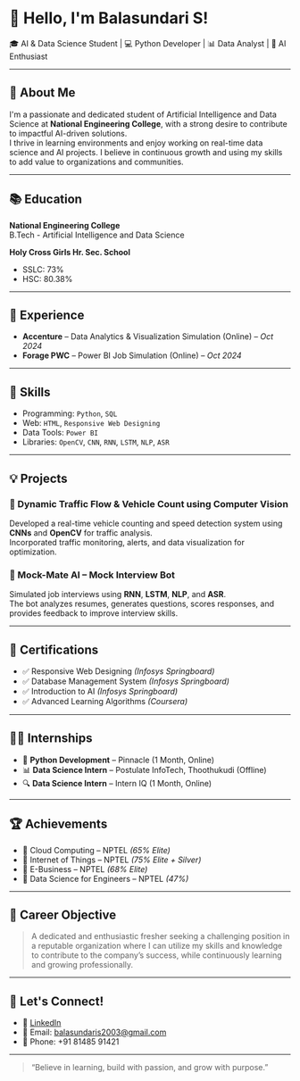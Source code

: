 # 👋 Hello, I'm Balasundari S!

🎓 AI & Data Science Student | 💻 Python Developer | 📊 Data Analyst | 🧠 AI Enthusiast  

---

## 💫 About Me

I'm a passionate and dedicated student of Artificial Intelligence and Data Science at **National Engineering College**, with a strong desire to contribute to impactful AI-driven solutions.  
I thrive in learning environments and enjoy working on real-time data science and AI projects. I believe in continuous growth and using my skills to add value to organizations and communities.

---

## 📚 Education

**National Engineering College**  
B.Tech - Artificial Intelligence and Data Science  

**Holy Cross Girls Hr. Sec. School**  
- SSLC: 73%  
- HSC: 80.38%

---

## 💼 Experience

- **Accenture** – Data Analytics & Visualization Simulation (Online) – *Oct 2024*  
- **Forage PWC** – Power BI Job Simulation (Online) – *Oct 2024*

---

## 🔧 Skills

- Programming: `Python`, `SQL`
- Web: `HTML`, `Responsive Web Designing`
- Data Tools: `Power BI`
- Libraries: `OpenCV`, `CNN`, `RNN`, `LSTM`, `NLP`, `ASR`

---

## 💡 Projects

### 🔸 Dynamic Traffic Flow & Vehicle Count using Computer Vision
Developed a real-time vehicle counting and speed detection system using **CNNs** and **OpenCV** for traffic analysis.  
Incorporated traffic monitoring, alerts, and data visualization for optimization.

### 🔸 Mock-Mate AI – Mock Interview Bot
Simulated job interviews using **RNN**, **LSTM**, **NLP**, and **ASR**.  
The bot analyzes resumes, generates questions, scores responses, and provides feedback to improve interview skills.

---

## 🏅 Certifications

- ✅ Responsive Web Designing *(Infosys Springboard)*
- ✅ Database Management System *(Infosys Springboard)*
- ✅ Introduction to AI *(Infosys Springboard)*
- ✅ Advanced Learning Algorithms *(Coursera)*

---

## 🧑‍💼 Internships

- 🧠 **Python Development** – Pinnacle (1 Month, Online)  
- 📊 **Data Science Intern** – Postulate InfoTech, Thoothukudi (Offline)  
- 🔍 **Data Science Intern** – Intern IQ (1 Month, Online)

---

## 🏆 Achievements

- 🥈 Cloud Computing – NPTEL *(65% Elite)*  
- 🥈 Internet of Things – NPTEL *(75% Elite + Silver)*  
- 🥈 E-Business – NPTEL *(68% Elite)*  
- 📘 Data Science for Engineers – NPTEL *(47%)*

---

## 🎯 Career Objective

> A dedicated and enthusiastic fresher seeking a challenging position in a reputable organization where I can utilize my skills and knowledge to contribute to the company’s success, while continuously learning and growing professionally.

---

## 🤝 Let's Connect!

- 🔗 [LinkedIn](https://www.linkedin.com/in/bala-sundari-6361552b9)
- 📧 Email: balasundaris2003@gmail.com
- 📱 Phone: +91 81485 91421

---

> “Believe in learning, build with passion, and grow with purpose.”  
